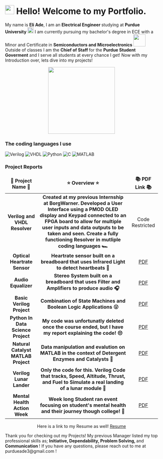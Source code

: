 <h1><img src="https://emojis.slackmojis.com/emojis/images/1620797763/38192/dog_smile.png?1620797763" width="30"/> Hello! Welcome to my Portfolio.</h1>


<p>My name is <b> Eli Ade</b>, I am an <b> Electrical Engineer </b> studying at <b> Purdue University </b> <img src="https://th.bing.com/th/id/OIP.HVoFmkb7c2pCG_vv1IoiKQHaHa?w=172&h=180&c=7&r=0&o=5&pid=1.7" width="20"/> I am currently pursuing my bachelor's degree in ECE with a Minor and Certificate in <b> Semiconductors and Microelectronics </b> <img src="https://th.bing.com/th/id/OIP.jdLRkfpMfwd0PcVfq-ZO3wHaD4?w=341&h=180&c=7&r=0&o=5&pid=1.7" width="40"/> Outside of classes I am the <b> Chief of Staff </b> for the <b>Purdue Student Goverment</b> and I serve all students at every chance I get! Now with my Introduction over, lets dive into my projects! </p>
<p align="center"> <img src="https://th.bing.com/th/id/OIP.8n4E1S2qV49vykWdWkDeygHaEK?w=276&h=180&c=7&r=0&o=5&pid=1.7" width="220"/></p>
<h3>The coding languages I use</h3>
<p>
  <img alt="Verilog" src="https://img.shields.io/badge/-Verilog-45b8d8?style=flat-square&logo=valorant&logoColor=white" />
  <img alt="VHDL" src="https://img.shields.io/badge/-VHDL-8DD6F9?style=flat-square&logo=v&logoColor=white" /> 
  <img alt="Python" src="https://img.shields.io/badge/-Python-46a2f1?style=flat-square&logo=python&logoColor=white" />
  <img alt="C" src="https://img.shields.io/badge/-C-2088FF?style=flat-square&logo=c&logoColor=white" />
  <img alt="MATLAB" src="https://img.shields.io/badge/-MATLAB-1a73e8?style=flat-square&logo=monkeytype&logoColor=white" />
</p>
<h3>Project Reports</h3>
<table>
  <thead align="center">
      <td><b>🚧 Project Name 🚧 </b></td>
      <td><b>⭐ Overview ⭐</b></td>
      <td><b>📚 PDF Link 📚</b></td>
  </thead>
  <tbody>
    <tr>
      <td align="center"> <b>Verilog and VHDL Resolver</b></td>
      <td align="center"><b> Created at my previous Internship at BorgWarner. Developed a User Interface using a PMOD OLED display and Keypad connected to an FPGA board to allow for multiple user inputs and data outputs to be taken and seen. Create a fully functioning Resolver in mutliple coding languages 🏎️  </b></td>
      <td align="center">Code Restricted</td>
    </tr>
    <tr>
      <td align="center"> <b>Optical Heartrate Sensor</b></td>
      <td align="center"><b> Heartrate sensor built on a breadboard that uses Infrared Light to detect heartbeats 💓  </b></td>
      <td align="center"><a href="https://drive.google.com/file/d/1uzxz8KX7Bqr7MV6KBKUzBV37WZ7DhOQ3/view?usp=sharing" target="_blank">PDF</a></td>
    </tr>
	  <tr>
      <td align="center"> <b>Audio Equalizer</b></td>
      <td align="center"><b> Stereo System built on a breadboard that uses Filter and Amplifiers to produce audio  🎧  </b></td>
      <td align="center"><a href="https://drive.google.com/file/d/1YaYcPNTp_vvskc1ZPWXIGwfBKB0CDsgo/view?usp=sharing" target="_blank">PDF</a></td>
    </tr>
    <tr>
      <td align="center"> <b>Basic Verilog Project</b></td>
      <td align="center"><b> Combination of State Machines and Boolean Logic Applications 😮 </b></td>
      <td align="center"><a href="https://drive.google.com/file/d/1PRXQ5qc597bFSCSGh0nX8v0VsMl27Uwx/view?usp=sharing" target="_blank">PDF</a></td>
    </tr>
    <tr>
      <td align="center"> <b>Python In Data Science Project</b></td>
      <td align="center"><b>My code was unfortunatly deleted once the course ended, but I have my report explaining the code! 😔</b></td>
      <td align="center"><a href="https://drive.google.com/file/d/1frC4kuPlbO5YfBdPwl5PfcazcZOEC_XT/view?usp=sharing" target="_blank">PDF</a></td>
    </tr>
    <tr>
      <td align="center"> <b>Natural Catalyst MATLAB Project</b></td>
      <td align="center"><b> Data manipulation and evalution on MATLAB in the context of Detergent Enzymes and Catalysts 🧼 </b></td>
      <td align="center"><a href="https://drive.google.com/file/d/1y7i5iyHagyeB7ZdFLSXgs4p_F7OC-L2p/view?usp=sharing" target="_blank">PDF</a></td>
    </tr>
    <tr>
      <td align="center"> <b>Verilog Lunar Lander</b></td>
      <td align="center"><b> Only the code for this. Verilog Code that tracks, Speed, Altitude, Thrust, and Fuel to Simulate a real landing of a lunar module 🚀 </b></td>
      <td align="center"><a href="https://github.com/Bunga-byte/LunarLander/blob/1192c6faedb12d1421a01f947195729af3d8621f/LunarLander" target="_blank">PDF</a></td>
    </tr>
    <tr>
      <td align="center"> <b>Mental Health Action Week</b></td>
      <td align="center"><b> Week long Student ran event focusing on student's mental health and their journey though college! 🧠 </b></td>
      <td align="center"><a href="https://drive.google.com/file/d/1_M6ljHMry75xhpMOboWIzeEMezfLChrf/view?usp=sharing" target="_blank">PDF</a></td>
    </tr>
  </tbody>
</table>

<p align="center">  Here is a link to my Resume as well! <a href="https://drive.google.com/file/d/1fWb0JQBb1xNVTlOr5hvZLXHcdZXOnR4X/view?usp=sharing" target="_blank">Resume</a> </p>

<p> Thank you for checking out my Projects! My previous Manager listed my top professional skills as; <b>Initiative, Dependability, Problem Solving, </b> and <b> Communication </b>! If you have any questions, please reach out to me at purdueade3@gmail.com !</p>
